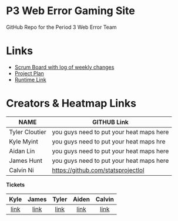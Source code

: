 # P3 Web Error Gaming Site 
GitHub Repo for the Period 3 Web Error Team
# Links
- [Scrum Board with log of weekly changes](https://github.com/kylem314/p3-web-error-project/projects/1)
- [Project Plan](https://docs.google.com/document/d/1mxCPJsmhk86rFyu8uSxPnQBxzuSYuO-hp269rwPNfx8/edit)
- [Runtime Link](https://76.176.107.1)

# Creators & Heatmap Links
NAME             | GITHUB Link |
-------------    | -------------- |
Tyler Cloutier | you guys need to put your heat maps here  |
Kyle Myint | you guys need to put your heat maps hre | 
Aidan Lin | you guys need to put your heat maps here |
James Hunt   | you guys need to put your heat maps here |
Calvin Ni |https://github.com/statsprojectlol |

**Tickets**

| Kyle | James | Tyler | Aiden | Calvin |
| :---: | :---: | :---: | :---: | :---: | 
| [link](https://github.com/kylem314/p3-web-error-project/projects/1#card-57450505) | [link](https://github.com/kylem314/p3-web-error-project/projects/1#card-57450628) | [link](https://github.com/kylem314/p3-web-error-project/projects/1#card-57451796) | [link](https://github.com/kylem314/p3-web-error-project/projects/1#card-57451796) | [link](https://github.com/kylem314/p3-web-error-project/projects/1#card-57451412) |
